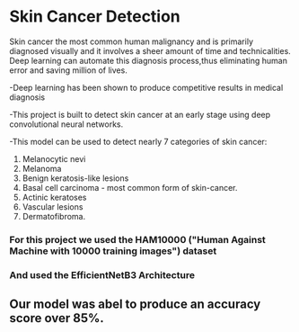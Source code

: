 # **Skin Cancer Detection**



Skin cancer the most common human malignancy and is primarily diagnosed visually and it involves a sheer amount of time and technicalities.
Deep learning can automate this diagnosis process,thus eliminating human error and saving million of lives.

-Deep learning has been shown to produce competitive results in medical diagnosis

-This project is built to detect skin cancer at an early stage using deep convolutional neural networks.

-This model can be used to detect nearly 7 categories of skin cancer:


1. Melanocytic nevi 
2. Melanoma
3. Benign keratosis-like lesions
4. Basal cell carcinoma - most common form of skin-cancer.
5. Actinic keratoses
6. Vascular lesions
7. Dermatofibroma. 

### For this project we used the HAM10000 ("Human Against Machine with 10000 training images") dataset

### And used the EfficientNetB3 Architecture  
      
## Our model was abel to produce an accuracy score over 85%.


